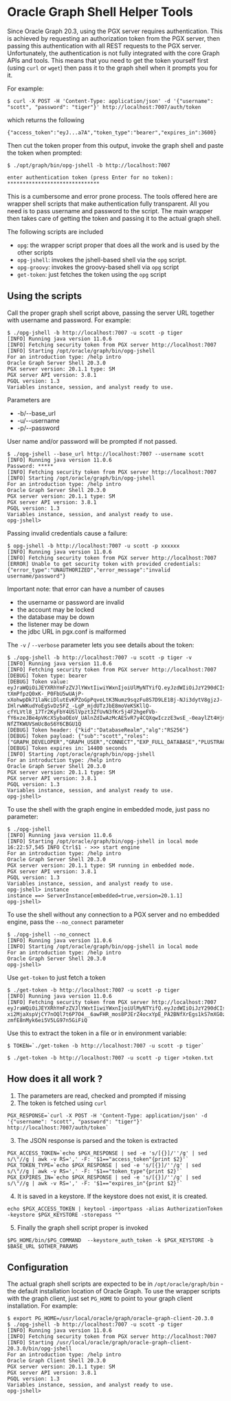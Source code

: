 # Oracle Graph Shell Helper Tools

Since Oracle Graph 20.3, using the PGX server requires authentication. This is achieved by requesting an authorization token from the PGX server, then passing this authentication with all REST requests to the PGX server. Unfortunately, the authentication is not fully integrated with the core Graph APIs and tools. This means that you need to get the token yourself first (using `curl` or `wget`) then pass it to the graph shell when it prompts you for it.

For example:
```
$ curl -X POST -H 'Content-Type: application/json' -d '{"username": "scott", "password": "tiger"}' http://localhost:7007/auth/token
```
which returns the following
```
{"access_token":"eyJ...a7A","token_type":"bearer","expires_in":3600}
```
Then cut the token proper from this output, invoke the graph shell and paste the token when prompted:

```
$ ./opt/graph/bin/opg-jshell -b http://localhost:7007

enter authentication token (press Enter for no token): ******************************
```

This is a cumbersome and error prone process. The tools offered here are wrapper shell scripts that make authentication fully transparent. All you need is to pass username and password to the script. The main wrapper then takes care of getting the token and passing it to the actual graph shell.

The following scripts are included

- `opg`: the wrapper script proper that does all the work and is used by the other scripts
- `opg-jshell`: invokes the jshell-based shell via the `opg` script.
- `opg-groovy`: invokes the groovy-based shell via `opg` script
- `get-token`: just fetches the token using the `opg` script

Using the scripts
-----------------

Call the proper graph shell script above, passing the server URL together with username and password. For example:

```
$ ./opg-jshell -b http://localhost:7007 -u scott -p tiger
[INFO] Running java version 11.0.6
[INFO] Fetching security token from PGX server http://localhost:7007
[INFO] Starting /opt/oracle/graph/bin/opg-jshell
For an introduction type: /help intro
Oracle Graph Server Shell 20.3.0
PGX server version: 20.1.1 type: SM
PGX server API version: 3.8.1
PGQL version: 1.3
Variables instance, session, and analyst ready to use.
```
Parameters are
- -b/--base_url
- -u/--username
- -p/--password

User name and/or password will be prompted if not passed.

```
$ ./opg-jshell --base_url http://localhost:7007 --username scott
[INFO] Running java version 11.0.6
Password: *****
[INFO] Fetching security token from PGX server http://localhost:7007
[INFO] Starting /opt/oracle/graph/bin/opg-jshell
For an introduction type: /help intro
Oracle Graph Server Shell 20.3.0
PGX server version: 20.1.1 type: SM
PGX server API version: 3.8.1
PGQL version: 1.3
Variables instance, session, and analyst ready to use.
opg-jshell>
```

Passing invalid credentials cause a failure:

```
$ opg-jshell -b http://localhost:7007 -u scott -p xxxxxx
[INFO] Running java version 11.0.6
[INFO] Fetching security token from PGX server http://localhost:7007
[ERROR] Unable to get security token with provided credentials: {"error_type":"UNAUTHORIZED","error_message":"invalid username/password"}
```
Important note: that error can have a number of causes
- the username or password are invalid
- the account may be locked
- the database may be down
- the listener may be down
- the jdbc URL in pgx.conf is malformed

The `-v` / `--verbose` parameter lets you see details about the token:

```
$ ./opg-jshell -b http://localhost:7007 -u scott -p tiger -v
[INFO] Running java version 11.0.6
[INFO] Fetching security token from PGX server http://localhost:7007
[DEBUG] Token type: bearer
[DEBUG] Token value: eyJraWQiOiJEYXRhYmFzZVJlYWxtIiwiYWxnIjoiUlMyNTYifQ.eyJzdWIiOiJzY290dCIsInJvbGVzIjpbIkdSQVBIX0RFVkVMT1BFUiIsIkdSQVBIX1VTRVIiLCJDT05ORUNUIiwiRVhQX0ZVTExfREFUQUJBU0UiLCJQTFVTVFJBQ0UiLCJHUkFQSF9BRE1JTklTVFJBVE9SIiwiUkVTT1VSQ0UiXSwiaXNzIjoib3JhY2xlLnBnLmlkZW50aXR5LnJlc3QuQXV0aGVudGljYXRpb25TZXJ2aWNlIiwiZXhwIjoxNTk4MzE4NDgyfQ.V0oyLo33GcGpwihpQ1_eovuQya086ZmpHT-tXmPfpzQ0xK-_P0FbU5wUAjP-xXohwpDk71laNciDlutEvKPZoGpPqveLtK3Numz9sqzFu8S7D9LE1Bj-NJi3dytV8gjzJ-IHlrwWKudYoEgSvDz5FZ_-LgP_mjdUTzJbE8moVeKSKllQ-cfYLVtl8_17Tr2KyFbY4USlVpzt3ZfUvN3fKr5j4F2hgeFVb-fY6xzeJBe4pVKcXSybaOEoV_UAlnZdIwAzMcAESvR7y4CQXqwIczzE3wsE_-0eaylZt4Hjmxvd2_sIX4M0b9SaBZIrE-NfZTKWUVSmUc8oS6Y6CBGU1Q
[DEBUG] Token header: {"kid":"DatabaseRealm","alg":"RS256"}
[DEBUG] Token payload: {"sub":"scott","roles":["GRAPH_DEVELOPER","GRAPH_USER","CONNECT","EXP_FULL_DATABASE","PLUSTRACE","GRAPH_ADMINISTRATOR","RESOURCE"],"iss":"oracle.pg.identity.rest.AuthenticationService","exp":1598318482}
[DEBUG] Token expires in: 14400 seconds
[INFO] Starting /opt/oracle/graph/bin/opg-jshell
For an introduction type: /help intro
Oracle Graph Server Shell 20.3.0
PGX server version: 20.1.1 type: SM
PGX server API version: 3.8.1
PGQL version: 1.3
Variables instance, session, and analyst ready to use.
opg-jshell>
```

To use the shell with the graph engine in embedded mode, just pass no parameter:

```
$ ./opg-jshell
[INFO] Running java version 11.0.6
[INFO] Starting /opt/oracle/graph/bin/opg-jshell in local mode
16:22:57,545 INFO Ctrl$1 - >>> start engine
For an introduction type: /help intro
Oracle Graph Server Shell 20.3.0
PGX server version: 20.1.1 type: SM running in embedded mode.
PGX server API version: 3.8.1
PGQL version: 1.3
Variables instance, session, and analyst ready to use.
opg-jshell> instance
instance ==> ServerInstance[embedded=true,version=20.1.1]
opg-jshell>
```

To use the shell without any connection to a PGX server and no embedded engine, pass the `--no_connect` parameter

```
$ ./opg-jshell --no_connect
[INFO] Running java version 11.0.6
[INFO] Starting /opt/oracle/graph/bin/opg-jshell in local mode
For an introduction type: /help intro
Oracle Graph Server Shell 20.3.0
opg-jshell>
```

Use `get-token` to just fetch a token

```
$ ./get-token -b http://localhost:7007 -u scott -p tiger
[INFO] Running java version 11.0.6
[INFO] Fetching security token from PGX server http://localhost:7007
eyJraWQiOiJEYXRhYmFzZVJlYWxtIiwiYWxnIjoiUlMyNTYifQ.eyJzdWIiOiJzY290dCIsInJvbGVzIjpbIkdSQVBIX0RFVkVMT1BFUiIsIkdSQVBIX1VTRVIiLCJDT05ORUNUIiwiRVhQX0ZVTExfREFUQUJBU0UiLCJQTFVTVFJBQ0UiLCJHUkFQSF9BRE1JTklTVFJBVE9SIiwiUkVTT1VSQ0UiXSwiaXNzIjoib3JhY2xlLnBnLmlkZW50aXR5LnJlc3QuQXV0aGVudGljYXRpb25TZXJ2aWNlIiwiZXhwIjoxNTk5MTQ2NzA2fQ.eatJcJ85lVYad62SR_jmSAFDfsPMCNiWq_FQWGgK4cMJUvHoAFPt7P1ZGTcu7i04phFgdEHebzxxHWhKzUjZnRZtQp3pbvgUFAclUg1-xi2MjaXspVjCY7nOQl7t6P7O4__6awFHR_mos8PJErZ4ocxYpE_PA2BNfXrEgs1kS7mXG0zmUXDLAqb7D60UQeIzzM0xXwIpBXQjHIGOTTE1tqoK0KOxoXBNaatQtXk7NctpK52pGWXHAkvuBfvGcP6c6oREj3eRYCNAad5tHIZyK15EOJDy2cEWxZugUsivybsg1viPW_TVWlapMip-zmfE8nMyk6ei5V5LG97n5GiFiQ
```
Use this to extract the token in a file or in environment variable:

```
$ TOKEN=`./get-token -b http://localhost:7007 -u scott -p tiger`
```
```
$ ./get-token -b http://localhost:7007 -u scott -p tiger >token.txt
```

How does it all work ?
----------------------

1. The parameters are read, checked and prompted if missing
2. The token is fetched using `curl`
```
PGX_RESPONSE=`curl -X POST -H 'Content-Type: application/json' -d '{"username": "scott", "password": "tiger"}' http://localhost:7007/auth/token`
```
3. The JSON response is parsed and the token is extracted
```
PGX_ACCESS_TOKEN=`echo $PGX_RESPONSE | sed -e 's/[{}]/''/g' | sed s/\"//g | awk -v RS=',' -F: '$1=="access_token"{print $2}'`
PGX_TOKEN_TYPE=`echo $PGX_RESPONSE | sed -e 's/[{}]/''/g' | sed s/\"//g | awk -v RS=',' -F: '$1=="token_type"{print $2}'`
PGX_EXPIRES_IN=`echo $PGX_RESPONSE | sed -e 's/[{}]/''/g' | sed s/\"//g | awk -v RS=',' -F: '$1=="expires_in"{print $2}'`
```
4. It is saved in a keystore. If the keystore does not exist, it is created.
```
echo $PGX_ACCESS_TOKEN | keytool -importpass -alias AuthorizationToken -keystore $PGX_KEYSTORE -storepass ""
```
5. Finally the graph shell script proper is invoked
```
$PG_HOME/bin/$PG_COMMAND  --keystore_auth_token -k $PGX_KEYSTORE -b $BASE_URL $OTHER_PARAMS
```

Configuration
-------------

The actual graph shell scripts are expected to be in `/opt/oracle/graph/bin` - the default installation location of Oracle Graph. To use the wrapper scripts with the graph client, just set `PG_HOME` to point to your graph client installation. For example:

```
$ export PG_HOME=/usr/local/oracle/graph/oracle-graph-client-20.3.0
$ ./opg-jshell -b http://localhost:7007 -u scott -p tiger
[INFO] Running java version 11.0.6
[INFO] Fetching security token from PGX server http://localhost:7007
[INFO] Starting /usr/local/oracle/graph/oracle-graph-client-20.3.0/bin/opg-jshell
For an introduction type: /help intro
Oracle Graph Client Shell 20.3.0
PGX server version: 20.1.1 type: SM
PGX server API version: 3.8.1
PGQL version: 1.3
Variables instance, session, and analyst ready to use.
opg-jshell>
```